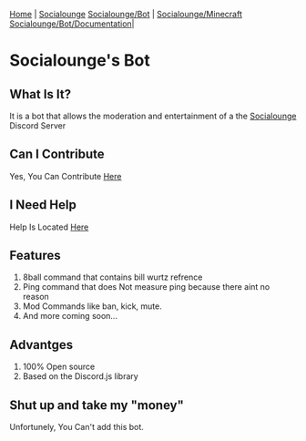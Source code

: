 [Home](/) | [Socialounge](/socialounge)
[Socialounge/Bot](/socialounge/bot) | [Socialounge/Minecraft](/socialounge/minecraft)
[Socialounge/Bot/Documentation](/socialounge/bot/documentation)| 

# Socialounge's Bot

## What Is It?
It is a bot that allows the moderation and entertainment of a the [Socialounge](/socialounge) Discord Server

## Can I Contribute
Yes, You Can Contribute [Here](https://www.github.com/diligamer/socialounge-bot-repo)

## I Need Help
Help Is Located [Here](https://www.github.com/diligamer/socialounge-bot-repo/wiki)

## Features
1. 8ball command that contains bill wurtz refrence
2. Ping command that does Not measure ping because there aint no reason
3. Mod Commands like ban, kick, mute.
4. And more coming soon...

## Advantges
1. 100% Open source
2. Based on the Discord.js library

## Shut up and take my "money"
Unfortunely, You Can't add this bot.

